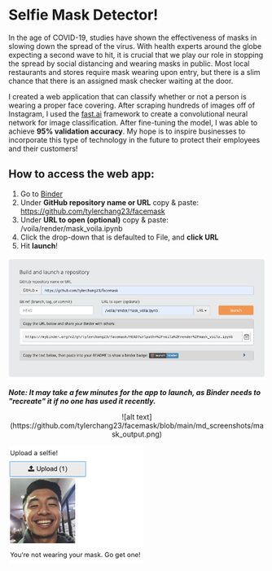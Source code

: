 # Selfie Mask Detector!

In the age of COVID-19, studies have shown the effectiveness of masks in slowing down the spread of the virus. With health experts around the globe expecting a second wave to hit, it is crucial that we play our role in stopping the spread by social distancing and wearing masks in public. Most local restaurants and stores require mask wearing upon entry, but there is a slim chance that there is an assigned mask checker waiting at the door. 

I created a web application that can classify whether or not a person is wearing a proper face covering. After scraping hundreds of images off of Instagram, I used the [fast.ai](https://www.fast.ai/) framework to create a convolutional neural network for image classification. After fine-tuning the model, I was able to achieve **95% validation accuracy**. My hope is to inspire businesses to incorporate this type of technology in the future to protect their employees and their customers! 

## How to access the web app:

1) Go to [Binder](https://mybinder.org/)
2) Under **GitHub repository name or URL** copy & paste: https://github.com/tylerchang23/facemask
3) Under **URL to open (optional)**  copy & paste: /voila/render/mask_voila.ipynb
4) Click the drop-down that is defaulted to File, and **click URL**
5) Hit **launch**!

![alt text](https://github.com/tylerchang23/facemask/blob/main/md_screenshots/binder_screenshot.png)

***Note: It may take a few minutes for the app to launch, as Binder needs to "recreate" it if no one has used it recently.***

<p align="center">
![alt text](https://github.com/tylerchang23/facemask/blob/main/md_screenshots/mask_output.png)

![alt text](https://github.com/tylerchang23/facemask/blob/main/md_screenshots/noMask_output.png)
</p>
